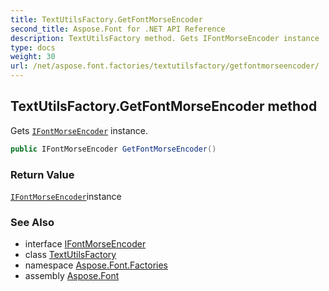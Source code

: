 ```yaml
---
title: TextUtilsFactory.GetFontMorseEncoder
second_title: Aspose.Font for .NET API Reference
description: TextUtilsFactory method. Gets IFontMorseEncoder instance
type: docs
weight: 30
url: /net/aspose.font.factories/textutilsfactory/getfontmorseencoder/
---
```

## TextUtilsFactory.GetFontMorseEncoder method

Gets [`IFontMorseEncoder`](../../../aspose.font.textutils/ifontmorseencoder/) instance.

```csharp
public IFontMorseEncoder GetFontMorseEncoder()
```

### Return Value

[`IFontMorseEncoder`](../../../aspose.font.textutils/ifontmorseencoder/)instance

### See Also

* interface [IFontMorseEncoder](../../../aspose.font.textutils/ifontmorseencoder/)
* class [TextUtilsFactory](../)
* namespace [Aspose.Font.Factories](../../../aspose.font.factories/)
* assembly [Aspose.Font](../../../)


